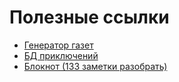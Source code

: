 # Полезные ссылки

* [Генератор газет](https://tentaculus.ru/news_generator/)
* [БД приключений](https://adventurelookup.com/adventures)
* [Блокнот (133 заметки разобрать)](https://www.evernote.com/client/web?login=true#/stack/Stack%3A%D0%94%D0%BD%D0%94/f652c405-8e17-439a-1ca2-33d72219c8ce)
